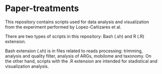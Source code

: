 # Paper-treatments

This repository contains scripts used for data analysis and visualization from the experiment performed by Lopez-Cañizares et al.

There are two types of scripts in this repository: Bash (.sh) and R (.R) extension. 

Bash extension (.sh) is in files related to reads processing: trimming, analysis and quality filter, analysis of ARGs, mobilome and taxonomy. On the other hand, scripts with the .R extension are intended for stadistical and visualization analysis.




